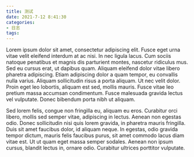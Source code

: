 ```yaml
---
title: 测试
date: 2021-7-12 8:41:30
categories:
- 日志
tags:
---
```



Lorem ipsum dolor sit amet, consectetur adipiscing elit. Fusce eget  urna vitae velit eleifend interdum at ac nisi. In nec ligula lacus. Cum  sociis natoque penatibus et magnis dis parturient montes, nascetur  ridiculus mus. Sed eu cursus erat, ut dapibus quam. Aliquam eleifend  dolor vitae libero pharetra adipiscing. Etiam adipiscing dolor a quam  tempor, eu convallis nulla varius. Aliquam sollicitudin risus a porta  aliquam. Ut nec velit dolor. Proin eget leo lobortis, aliquam est sed,  mollis mauris. Fusce vitae leo pretium massa accumsan condimentum. Fusce malesuada gravida lectus vel vulputate. Donec bibendum porta nibh ut  aliquam.

Sed lorem felis, congue non fringilla eu, aliquam eu eros. Curabitur  orci libero, mollis sed semper vitae, adipiscing in lectus. Aenean non  egestas odio. Donec sollicitudin nisi quis lorem gravida, in pharetra  mauris fringilla. Duis sit amet faucibus dolor, id aliquam neque. In  egestas, odio gravida tempor dictum, mauris felis faucibus purus, sit  amet commodo lacus diam vitae est. Ut ut quam eget massa semper sodales. Aenean non ipsum cursus, blandit lectus in, ornare odio. Curabitur  ultrices porttitor vulputate.
